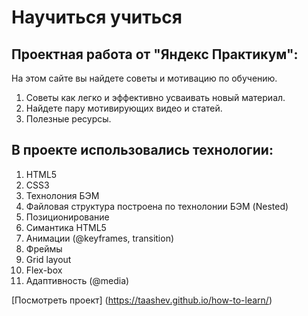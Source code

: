 # Научиться учиться

Проектная работа от "Яндекс Практикум":
------------------------------------------------------------
На этом сайте вы найдете советы и мотивацию по обучению.
1. Советы как легко и эффективно усваивать новый материал.
2. Найдете пару мотивирующих видео и статей.
3. Полезные ресурсы.

В проекте использовались технологии:
-------------------------------------------------------------
1. HTML5
2. CSS3
3. Технолония БЭМ
4. Файловая структура построена по технолонии БЭМ (Nested)
5. Позиционирование
6. Симантика HTML5
7. Анимации (@keyframes, transition)
8. Фреймы
9. Grid layout
10. Flex-box
11. Адаптивность (@media)

[Посмотреть проект] (https://taashev.github.io/how-to-learn/)
